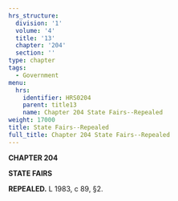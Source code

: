 ```yaml
---
hrs_structure:
  division: '1'
  volume: '4'
  title: '13'
  chapter: '204'
  section: ''
type: chapter
tags:
  - Government
menu:
  hrs:
    identifier: HRS0204
    parent: title13
    name: Chapter 204 State Fairs--Repealed
weight: 17000
title: State Fairs--Repealed
full_title: Chapter 204 State Fairs--Repealed
---
```

**CHAPTER 204**

**STATE FAIRS**

**REPEALED.** L 1983, c 89, §2.